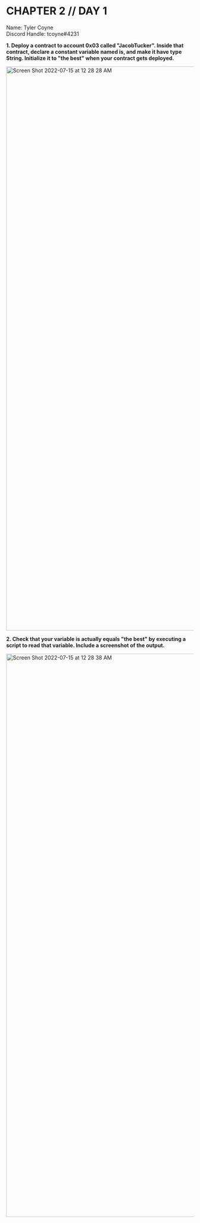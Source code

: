 # CHAPTER 2 // DAY 1

Name: Tyler Coyne  
Discord Handle: tcoyne#4231

**1. Deploy a contract to account 0x03 called "JacobTucker". Inside that contract, declare a constant variable named is, and make it have type String. Initialize it to "the best" when your contract gets deployed.**

<img width="1512" alt="Screen Shot 2022-07-15 at 12 28 28 AM" src="https://user-images.githubusercontent.com/92488787/179174301-c8c62d4e-47a6-40f0-8513-8238507e6e35.png">

**2. Check that your variable is actually equals "the best" by executing a script to read that variable. Include a screenshot of the output.**

<img width="1510" alt="Screen Shot 2022-07-15 at 12 28 38 AM" src="https://user-images.githubusercontent.com/92488787/179174319-ccd708b6-8ea8-4bd0-9fe7-8b73aa73515b.png">
